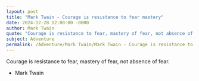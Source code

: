 ```yaml
---
layout: post
title: "Mark Twain - Courage is resistance to fear mastery"
date: 2024-12-28 12:00:00 -0000
author: Mark Twain
quote: "Courage is resistance to fear, mastery of fear, not absence of fear."
subject: Adventure
permalink: /Adventure/Mark Twain/Mark Twain - Courage is resistance to fear mastery
---
```


Courage is resistance to fear, mastery of fear, not absence of fear.

- Mark Twain
